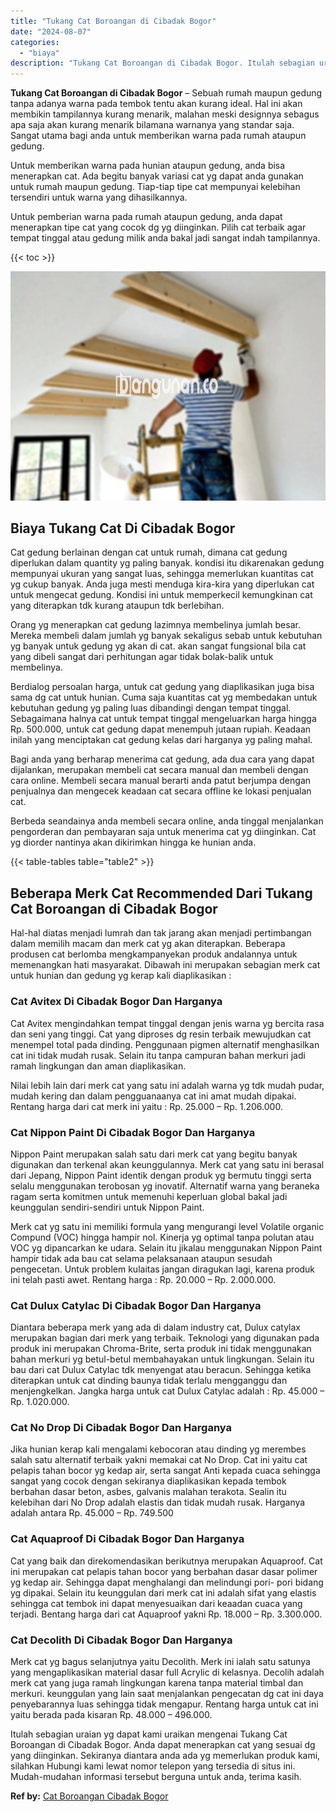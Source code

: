 ```yaml
---
title: "Tukang Cat Boroangan di Cibadak Bogor"
date: "2024-08-07"
categories: 
  - "biaya"
description: "Tukang Cat Boroangan di Cibadak Bogor. Itulah sebagian uraian yg dapat kami uraikan mengenai Tukang Cat Boroangan di Cibadak Bogor. Anda dapat menerapkan cat..."
---
```


**Tukang Cat Boroangan di Cibadak Bogor** – Sebuah rumah maupun gedung tanpa adanya warna pada tembok tentu akan kurang ideal. Hal ini akan membikin tampilannya kurang menarik, malahan meski designnya sebagus apa saja akan kurang menarik bilamana warnanya yang standar saja. Sangat utama bagi anda untuk memberikan warna pada rumah ataupun gedung.

Untuk memberikan warna pada hunian ataupun gedung, anda bisa menerapkan cat. Ada begitu banyak variasi cat yg dapat anda gunakan untuk rumah maupun gedung. Tiap-tiap tipe cat mempunyai kelebihan tersendiri untuk warna yang dihasilkannya.

Untuk pemberian warna pada rumah ataupun gedung, anda dapat menerapkan tipe cat yang cocok dg yg diinginkan. Pilih cat terbaik agar tempat tinggal atau gedung milik anda bakal jadi sangat indah tampilannya.

{{< toc >}}

![Tukang Cat Boroangan di Cibadak Bogor](/images/jasa-cat-murah38.png)

## Biaya Tukang Cat Di Cibadak Bogor

Cat gedung berlainan dengan cat untuk rumah, dimana cat gedung diperlukan dalam quantity yg paling banyak. kondisi itu dikarenakan gedung mempunyai ukuran yang sangat luas, sehingga memerlukan kuantitas cat yg cukup banyak. Anda juga mesti menduga kira-kira yang diperlukan cat untuk mengecat gedung. Kondisi ini untuk memperkecil kemungkinan cat yang diterapkan tdk kurang ataupun tdk berlebihan.

Orang yg menerapkan cat gedung lazimnya membelinya jumlah besar. Mereka membeli dalam jumlah yg banyak sekaligus sebab untuk kebutuhan yg banyak untuk gedung yg akan di cat. akan sangat fungsional bila cat yang dibeli sangat dari perhitungan agar tidak bolak-balik untuk membelinya.

Berdialog persoalan harga, untuk cat gedung yang diaplikasikan juga bisa sama dg cat untuk hunian. Cuma saja kuantitas cat yg membedakan untuk kebutuhan gedung yg paling luas dibandingi dengan tempat tinggal. Sebagaimana halnya cat untuk tempat tinggal mengeluarkan harga hingga Rp. 500.000, untuk cat gedung dapat menempuh jutaan rupiah. Keadaan inilah yang menciptakan cat gedung kelas dari harganya yg paling mahal.

Bagi anda yang berharap menerima cat gedung, ada dua cara yang dapat dijalankan, merupakan membeli cat secara manual dan membeli dengan cara online. Membeli secara manual berarti anda patut berjumpa dengan penjualnya dan mengecek keadaan cat secara offline ke lokasi penjualan cat.

Berbeda seandainya anda membeli secara online, anda tinggal menjalankan pengorderan dan pembayaran saja untuk menerima cat yg diinginkan. Cat yg diorder nantinya akan dikirimkan hingga ke hunian anda.

{{< table-tables table="table2" >}}

## Beberapa Merk Cat Recommended Dari Tukang Cat Boroangan di Cibadak Bogor

Hal-hal diatas menjadi lumrah dan tak jarang akan menjadi pertimbangan dalam memilih macam dan merk cat yg akan diterapkan. Beberapa produsen cat berlomba mengkampanyekan produk andalannya untuk memenangkan hati masyarakat. Dibawah ini merupakan sebagian merk cat untuk hunian dan gedung yg kerap kali diaplikasikan :

### Cat Avitex Di Cibadak Bogor Dan Harganya

Cat Avitex mengindahkan tempat tinggal dengan jenis warna yg bercita rasa dan seni yang tinggi. Cat yang diproses dg resin terbaik mewujudkan cat menempel total pada dinding. Penggunaan pigmen alternatif menghasilkan cat ini tidak mudah rusak. Selain itu tanpa campuran bahan merkuri jadi ramah lingkungan dan aman diaplikasikan.

Nilai lebih lain dari merk cat yang satu ini adalah warna yg tdk mudah pudar, mudah kering dan dalam pengguanaanya cat ini amat mudah dipakai. Rentang harga dari cat merk ini yaitu : Rp. 25.000 – Rp. 1.206.000.

### Cat Nippon Paint Di Cibadak Bogor Dan Harganya

Nippon Paint merupakan salah satu dari merk cat yang begitu banyak digunakan dan terkenal akan keunggulannya. Merk cat yang satu ini berasal dari Jepang, Nippon Paint identik dengan produk yg bermutu tinggi serta selalu menggunakan terobosan yg inovatif. Alternatif warna yang beraneka ragam serta komitmen untuk memenuhi keperluan global bakal jadi keunggulan sendiri-sendiri untuk Nippon Paint.

Merk cat yg satu ini memiliki formula yang mengurangi level Volatile organic Compund (VOC) hingga hampir nol. Kinerja yg optimal tanpa polutan atau VOC yg dipancarkan ke udara. Selain itu jikalau menggunakan Nippon Paint hampir tidak ada bau cat selama pelaksanaan ataupun sesudah pengecetan. Untuk problem kulaitas jangan diragukan lagi, karena produk ini telah pasti awet. Rentang harga : Rp. 20.000 – Rp. 2.000.000.

### Cat Dulux Catylac Di Cibadak Bogor Dan Harganya

Diantara beberapa merk yang ada di dalam industry cat, Dulux catylax merupakan bagian dari merk yang terbaik. Teknologi yang digunakan pada produk ini merupakan Chroma-Brite, serta produk ini tidak menggunakan bahan merkuri yg betul-betul membahayakan untuk lingkungan. Selain itu bau dari cat Dulux Catylac tdk menyengat atau beracun. Sehingga ketika diterapkan untuk cat dinding baunya tidak terlalu mengganggu dan menjengkelkan. Jangka harga untuk cat Dulux Catylac adalah : Rp. 45.000 – Rp. 1.020.000.

### Cat No Drop Di Cibadak Bogor Dan Harganya

Jika hunian kerap kali mengalami kebocoran atau dinding yg merembes salah satu alternatif terbaik yakni memakai cat No Drop. Cat ini yaitu cat pelapis tahan bocor yg kedap air, serta sangat Anti kepada cuaca sehingga sangat yang cocok dengan sekiranya diaplikasikan kepada tembok berbahan dasar beton, asbes, galvanis malahan terakota. Sealin itu kelebihan dari No Drop adalah elastis dan tidak mudah rusak. Harganya adalah antara Rp. 45.000 – Rp. 749.500

### Cat Aquaproof Di Cibadak Bogor Dan Harganya

Cat yang baik dan direkomendasikan berikutnya merupakan Aquaproof. Cat ini merupakan cat pelapis tahan bocor yang berbahan dasar dasar polimer yg kedap air. Sehingga dapat menghalangi dan melindungi pori- pori bidang yg dipakai. Selain itu keunggulan dari merk cat ini adalah sifat yang elastis sehingga cat tembok ini dapat menyesuaikan dari keaadan cuaca yang terjadi. Bentang harga dari cat Aquaproof yakni Rp. 18.000 – Rp. 3.300.000.

### Cat Decolith Di Cibadak Bogor Dan Harganya

Merk cat yg bagus selanjutnya yaitu Decolith. Merk ini ialah satu satunya yang mengaplikasikan material dasar full Acrylic di kelasnya. Decolih adalah merk cat yang juga ramah lingkungan karena tanpa material timbal dan merkuri. keunggulan yang lain saat menjalankan pengecatan dg cat ini daya penyebarannya luas sehingga tidak mengapur. Rentang harga untuk cat ini yaitu berada pada kisaran Rp. 48.000 – 496.000.

Itulah sebagian uraian yg dapat kami uraikan mengenai Tukang Cat Boroangan di Cibadak Bogor. Anda dapat menerapkan cat yang sesuai dg yang diinginkan. Sekiranya diantara anda ada yg memerlukan produk kami, silahkan Hubungi kami lewat nomor telepon yang tersedia di situs ini. Mudah-mudahan informasi tersebut berguna untuk anda, terima kasih.

**Ref by:** [Cat Boroangan Cibadak Bogor](https://id.wikipedia.org/wiki/Cat)

